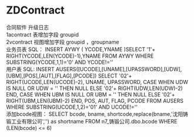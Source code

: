 # ZDContract
合同软件
升级日志
<br/>
1acontract 表增加字段 groupid
<br/>
2vcontract 视图增加字段 groupid ，groupname
<br/>
业务员表 SQL：
INSERT AYWY ( YCODE,YNAME )SELECT '1'+ RIGHT(YCODE,LEN(YCODE)-1),YNAME FROM AYWY WHERE SUBSTRING(YCODE,1,1)='0' AND YCODE!=''
<br/>
用户表 SQL:
INSERT AUSERS([UCODE],[UNAME],[UPASSWORD],[UDW],[UBM],[POS],[AUT],[FLAG],[PCODE])
SELECT '02'+ RIGHT(UCODE,LEN(UCODE)-2),
            UNAME,
            UPASSWORD,
            CASE
                WHEN UDW IS NULL
                     OR UDW = '' THEN NULL
                ELSE '02'+ RIGHT(UDW,LEN(UDW)-2)
            END,
            CASE
                WHEN UBM IS NULL
                     OR UBM = '' THEN NULL
                ELSE '02'+ RIGHT(UBM,LEN(UBM)-2)
            END,
            POS,
            AUT,
            FLAG,
            PCODE
FROM AUSERS
WHERE SUBSTRING(UCODE,1,2)='01' AND UCODE!=''
<br/>
添加bcode视图：
SELECT     bcode, bname, shortcode,replace(bname,'沈阳铸锻工业有限公司','') as shortname
FROM         n7_铸锻公司.dbo.bcode
WHERE     (LEN(bcode) <= 6)
